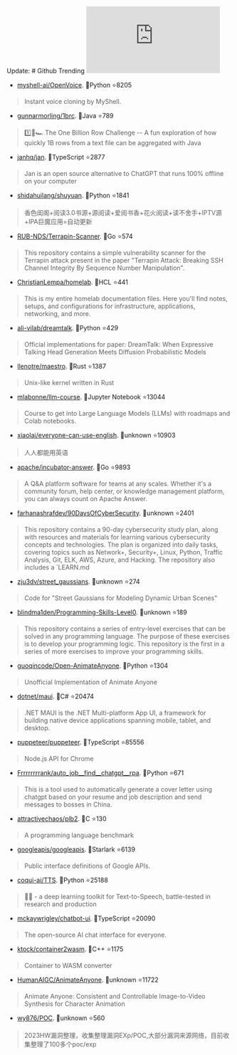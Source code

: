 Update: # Github Trending 
 ![daily-bing](https://api.isoyu.com/bing_images.php) 
 - [myshell-ai/OpenVoice](https://github.com/myshell-ai/OpenVoice). 💪Python ⭐8205 
 > Instant voice cloning by MyShell. 
 - [gunnarmorling/1brc](https://github.com/gunnarmorling/1brc). 💪Java ⭐789 
 > 1️⃣🐝🏎️ The One Billion Row Challenge -- A fun exploration of how quickly 1B rows from a text file can be aggregated with Java 
 - [janhq/jan](https://github.com/janhq/jan). 💪TypeScript ⭐2877 
 > Jan is an open source alternative to ChatGPT that runs 100% offline on your computer 
 - [shidahuilang/shuyuan](https://github.com/shidahuilang/shuyuan). 💪Python ⭐1841 
 > 香色闺阁+阅读3.0书源+源阅读+爱阅书香+花火阅读+读不舍手+IPTV源+IPA巨魔应用=自动更新 
 - [RUB-NDS/Terrapin-Scanner](https://github.com/RUB-NDS/Terrapin-Scanner). 💪Go ⭐574 
 > This repository contains a simple vulnerability scanner for the Terrapin attack present in the paper "Terrapin Attack: Breaking SSH Channel Integrity By Sequence Number Manipulation". 
 - [ChristianLempa/homelab](https://github.com/ChristianLempa/homelab). 💪HCL ⭐441 
 > This is my entire homelab documentation files. Here you'll find notes, setups, and configurations for infrastructure, applications, networking, and more. 
 - [ali-vilab/dreamtalk](https://github.com/ali-vilab/dreamtalk). 💪Python ⭐429 
 > Official implementations for paper: DreamTalk: When Expressive Talking Head Generation Meets Diffusion Probabilistic Models 
 - [llenotre/maestro](https://github.com/llenotre/maestro). 💪Rust ⭐1387 
 > Unix-like kernel written in Rust 
 - [mlabonne/llm-course](https://github.com/mlabonne/llm-course). 💪Jupyter Notebook ⭐13044 
 > Course to get into Large Language Models (LLMs) with roadmaps and Colab notebooks. 
 - [xiaolai/everyone-can-use-english](https://github.com/xiaolai/everyone-can-use-english). 💪unknown ⭐10903 
 > 人人都能用英语 
 - [apache/incubator-answer](https://github.com/apache/incubator-answer). 💪Go ⭐9893 
 > A Q&A platform software for teams at any scales. Whether it's a community forum, help center, or knowledge management platform, you can always count on Apache Answer. 
 - [farhanashrafdev/90DaysOfCyberSecurity](https://github.com/farhanashrafdev/90DaysOfCyberSecurity). 💪unknown ⭐2401 
 > This repository contains a 90-day cybersecurity study plan, along with resources and materials for learning various cybersecurity concepts and technologies. The plan is organized into daily tasks, covering topics such as Network+, Security+, Linux, Python, Traffic Analysis, Git, ELK, AWS, Azure, and Hacking. The repository also includes a `LEARN.md 
 - [zju3dv/street_gaussians](https://github.com/zju3dv/street_gaussians). 💪unknown ⭐274 
 > Code for "Street Gaussians for Modeling Dynamic Urban Scenes" 
 - [blindma1den/Programming-Skills-Level0](https://github.com/blindma1den/Programming-Skills-Level0). 💪unknown ⭐189 
 > This repository contains a series of entry-level exercises that can be solved in any programming language. The purpose of these exercises is to develop your programming logic. This repository is the first in a series of more exercises to improve your programming skills. 
 - [guoqincode/Open-AnimateAnyone](https://github.com/guoqincode/Open-AnimateAnyone). 💪Python ⭐1304 
 > Unofficial Implementation of Animate Anyone 
 - [dotnet/maui](https://github.com/dotnet/maui). 💪C# ⭐20474 
 > .NET MAUI is the .NET Multi-platform App UI, a framework for building native device applications spanning mobile, tablet, and desktop. 
 - [puppeteer/puppeteer](https://github.com/puppeteer/puppeteer). 💪TypeScript ⭐85556 
 > Node.js API for Chrome 
 - [Frrrrrrrrank/auto_job__find__chatgpt__rpa](https://github.com/Frrrrrrrrank/auto_job__find__chatgpt__rpa). 💪Python ⭐671 
 > This is a tool used to automatically generate a cover letter using chatgpt based on your resume and job description and send messages to bosses in China. 
 - [attractivechaos/plb2](https://github.com/attractivechaos/plb2). 💪C ⭐130 
 > A programming language benchmark 
 - [googleapis/googleapis](https://github.com/googleapis/googleapis). 💪Starlark ⭐6139 
 > Public interface definitions of Google APIs. 
 - [coqui-ai/TTS](https://github.com/coqui-ai/TTS). 💪Python ⭐25188 
 > 🐸💬 - a deep learning toolkit for Text-to-Speech, battle-tested in research and production 
 - [mckaywrigley/chatbot-ui](https://github.com/mckaywrigley/chatbot-ui). 💪TypeScript ⭐20090 
 > The open-source AI chat interface for everyone. 
 - [ktock/container2wasm](https://github.com/ktock/container2wasm). 💪C++ ⭐1175 
 > Container to WASM converter 
 - [HumanAIGC/AnimateAnyone](https://github.com/HumanAIGC/AnimateAnyone). 💪unknown ⭐11722 
 > Animate Anyone: Consistent and Controllable Image-to-Video Synthesis for Character Animation 
 - [wy876/POC](https://github.com/wy876/POC). 💪unknown ⭐560 
 > 2023HW漏洞整理，收集整理漏洞EXp/POC,大部分漏洞来源网络，目前收集整理了100多个poc/exp 
 